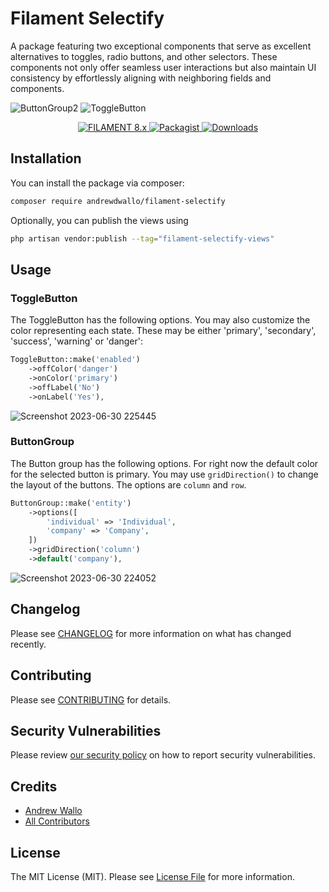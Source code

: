 # Filament Selectify

A package featuring two exceptional components that serve as excellent alternatives to toggles, radio buttons, and other selectors. These components not only offer seamless user interactions but also maintain UI consistency by effortlessly aligning with neighboring fields and components.

![ButtonGroup2](https://github.com/andrewdwallo/filament-selectify/assets/104294090/053194af-cc0f-471d-ab0d-c4b6753c49ae)
![ToggleButton](https://github.com/andrewdwallo/filament-selectify/assets/104294090/08f7439c-c20d-4d1b-b105-a71d08cc5c94)

<p align="center">
    <a href="https://filamentadmin.com/docs/2.x/admin/installation">
        <img alt="FILAMENT 8.x" src="https://img.shields.io/badge/FILAMENT-2.x-EBB304?style=for-the-badge">
    </a>
    <a href="https://packagist.org/packages/andrewdwallo/filament-companies">
        <img alt="Packagist" src="https://img.shields.io/packagist/v/andrewdwallo/filament-companies.svg?style=for-the-badge&logo=packagist">
    </a>
    <a href="https://packagist.org/packages/andrewdwallo/filament-companies">
        <img alt="Downloads" src="https://img.shields.io/packagist/dt/andrewdwallo/filament-companies?color=red&style=for-the-badge" >
    </a>
</p>

## Installation

You can install the package via composer:

```bash
composer require andrewdwallo/filament-selectify
```

Optionally, you can publish the views using

```bash
php artisan vendor:publish --tag="filament-selectify-views"
```

## Usage


### ToggleButton

The ToggleButton has the following options. You may also customize the color representing each state. 
These may be either 'primary', 'secondary', 'success', 'warning' or 'danger':

```php
ToggleButton::make('enabled')
    ->offColor('danger')
    ->onColor('primary')
    ->offLabel('No')
    ->onLabel('Yes'),
```

![Screenshot 2023-06-30 225445](https://github.com/andrewdwallo/filament-selectify/assets/104294090/dc934b61-ecb4-485e-a4d8-9e46ba357d55)


### ButtonGroup

The Button group has the following options. For right now the default color for the selected button is primary. 
You may use `gridDirection()` to change the layout of the buttons. The options are `column` and `row`.

```php
ButtonGroup::make('entity')
    ->options([
        'individual' => 'Individual',
        'company' => 'Company',
    ])
    ->gridDirection('column')
    ->default('company'),
```

![Screenshot 2023-06-30 224052](https://github.com/andrewdwallo/filament-selectify/assets/104294090/b04bf9ce-197a-4ea1-aa75-4fefa07c7f77)

## Changelog

Please see [CHANGELOG](CHANGELOG.md) for more information on what has changed recently.

## Contributing

Please see [CONTRIBUTING](CONTRIBUTING.md) for details.

## Security Vulnerabilities

Please review [our security policy](../../security/policy) on how to report security vulnerabilities.

## Credits

- [Andrew Wallo](https://github.com/andrewdwallo)
- [All Contributors](../../contributors)

## License

The MIT License (MIT). Please see [License File](LICENSE.md) for more information.
